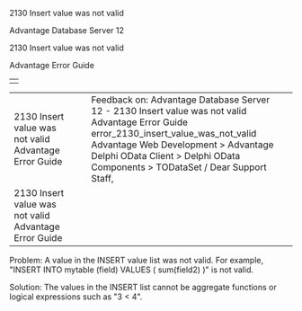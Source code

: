2130 Insert value was not valid




Advantage Database Server 12  

2130 Insert value was not valid

Advantage Error Guide

|  |
| --- |
|  |

|  |  |  |  |  |
| --- | --- | --- | --- | --- |
| 2130 Insert value was not valid  Advantage Error Guide |  |  | Feedback on: Advantage Database Server 12 - 2130 Insert value was not valid Advantage Error Guide error\_2130\_insert\_value\_was\_not\_valid Advantage Web Development > Advantage Delphi OData Client > Delphi OData Components > TODataSet / Dear Support Staff, |  |
| 2130 Insert value was not valid  Advantage Error Guide |  |  |  |  |

Problem: A value in the INSERT value list was not valid. For example, "INSERT INTO mytable (field) VALUES ( sum(field2) )" is not valid.

Solution: The values in the INSERT list cannot be aggregate functions or logical expressions such as "3 < 4".
